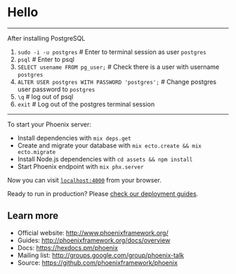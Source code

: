 # Hello

------------------------------------------------
After installing PostgreSQL

1. `sudo -i -u postgres` # Enter to terminal session as user `postgres`
1. `psql` # Enter to psql
1. `SELECT usename FROM pg_user;` # Check there is a user with username `postgres`
1. `ALTER USER postgres WITH PASSWORD 'postgres';` # Change postgres user password to `postgres`
1. `\q` # log out of psql
1. `exit` # Log out of the postgres terminal session
------------------------------------------------

To start your Phoenix server:

  * Install dependencies with `mix deps.get`
  * Create and migrate your database with `mix ecto.create && mix ecto.migrate`
  * Install Node.js dependencies with `cd assets && npm install`
  * Start Phoenix endpoint with `mix phx.server`

Now you can visit [`localhost:4000`](http://localhost:4000) from your browser.

Ready to run in production? Please [check our deployment guides](http://www.phoenixframework.org/docs/deployment).

## Learn more

  * Official website: http://www.phoenixframework.org/
  * Guides: http://phoenixframework.org/docs/overview
  * Docs: https://hexdocs.pm/phoenix
  * Mailing list: http://groups.google.com/group/phoenix-talk
  * Source: https://github.com/phoenixframework/phoenix
